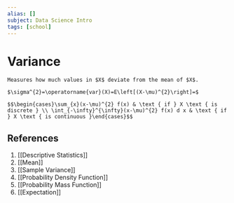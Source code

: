 ```yaml
---
alias: []
subject: Data Science Intro
tags: [school]
---
```

# Variance

```ad-note
Measures how much values in $X$ deviate from the mean of $X$.
```

```ad-math
$\sigma^{2}=\operatorname{var}(X)=E\left[(X-\mu)^{2}\right]=$

$$\begin{cases}\sum_{x}(x-\mu)^{2} f(x) & \text { if } X \text { is discrete } \\ \int_{-\infty}^{\infty}(x-\mu)^{2} f(x) d x & \text { if } X \text { is continuous }\end{cases}$$
```

## References
1. [[Descriptive Statistics]]
2. [[Mean]]
3. [[Sample Variance]]
4. [[Probability Density Function]]
5. [[Probability Mass Function]]
6. [[Expectation]]